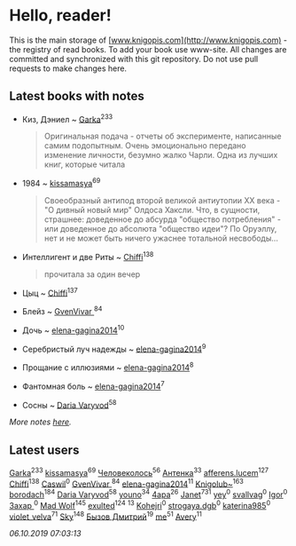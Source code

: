 # Hello, reader!
This is the main storage of [www.knigopis.com](http://www.knigopis.com) - the registry of read books.
To add your book use www-site. All changes are committed and synchronized with this git repository.
Do not use pull requests to make changes here.


## Latest books with notes
* Киз, Дэниел ~ [Garka](users/115/115753719718250012620-google)<sup>233</sup>
    > Оригинальная подача - отчеты об эксперименте, написанные самим подопытным. Очень эмоционально передано изменение личности, безумно жалко Чарли. Одна из лучших книг, которые читала

* 1984 ~ [kissamasya](users/684/68439978-vkontakte)<sup>69</sup>
    > Своеобразный антипод второй великой антиутопии XX века - "О дивный новый мир" Олдоса Хаксли. Что, в сущности, страшнее: доведенное до абсурда "общество потребления" - или доведенное до абсолюта "общество идеи"?
    > По Оруэллу, нет и не может быть ничего ужаснее тотальной несвободы...

* Интеллигент и две Риты ~ [Chiffi](users/105/105831994080785626680-google)<sup>138</sup>
    > прочитала за один вечер

* Цыц ~ [Chiffi](users/105/105831994080785626680-google)<sup>137</sup>

* Блейз ~ [GvenVivar ](users/158/158266434925901-facebook)<sup>84</sup>

* Дочь ~ [elena-gagina2014](users/208/208969292-yandex)<sup>10</sup>

* Серебристый луч надежды ~ [elena-gagina2014](users/208/208969292-yandex)<sup>9</sup>

* Прощание с иллюзиями ~ [elena-gagina2014](users/208/208969292-yandex)<sup>8</sup>

* Фантомная боль ~ [elena-gagina2014](users/208/208969292-yandex)<sup>7</sup>

* Сосны ~ [Daria Varyvod](users/829/829893410524253-facebook)<sup>58</sup>


_More notes [here](latest_books_with_notes.md)._


## Latest users
[Garka](users/115/115753719718250012620-google)<sup>233</sup> 
[kissamasya](users/684/68439978-vkontakte)<sup>69</sup> 
[Человеколось](users/174/17475979687188177329-mailru)<sup>56</sup> 
[Антенка](users/118/118158645037334943900-google)<sup>33</sup> 
[afferens.lucem](users/196/196071655-vkontakte)<sup>127</sup> 
[Chiffi](users/105/105831994080785626680-google)<sup>138</sup> 
[Caswil](users/111/111613390096942262621-google)<sup>0</sup> 
[GvenVivar ](users/158/158266434925901-facebook)<sup>84</sup> 
[elena-gagina2014](users/208/208969292-yandex)<sup>11</sup> 
[Knigolub~](users/111/111878597279669641685-google)<sup>163</sup> 
[borodach](users/157/15706320-vkontakte)<sup>184</sup> 
[Daria Varyvod](users/829/829893410524253-facebook)<sup>58</sup> 
[youno](users/302/302928912-vkontakte)<sup>34</sup> 
[4apa](users/117/117392596378069249667-google)<sup>26</sup> 
[Janet](users/108/108113656204404967440-google)<sup>731</sup> 
[yey](users/179/179865892-vkontakte)<sup>0</sup> 
[svallvag](users/553/553243325-vkontakte)<sup>0</sup> 
[Igor](users/109/109595045545926097766-google)<sup>0</sup> 
[Захар ](users/332/332860507-vkontakte)<sup>0</sup> 
[Mad Wolf](users/947/94738840-vkontakte)<sup>145</sup> 
[exulted](users/100/100599204551896265722-google)<sup>124</sup> 
[](users/110/110931306939441771638-google)<sup>13</sup> 
[Kohejri](users/112/112602404891403617314-google)<sup>0</sup> 
[strogaya.dgb](users/424/424657047-yandex)<sup>0</sup> 
[katerina985](users/146/14637064-vkontakte)<sup>0</sup> 
[violet_velva](users/116/116961712580551399099-google)<sup>71</sup> 
[Sky](users/118/118049897850017649660-google)<sup>148</sup> 
[Бызов Дмитрий](users/114/1146684568850703-facebook)<sup>19</sup> 
[me](users/381/381417697-yandex)<sup>51</sup> 
[Avery](users/567/56734832-yandex)<sup>11</sup> 


_06.10.2019 07:03:13_
